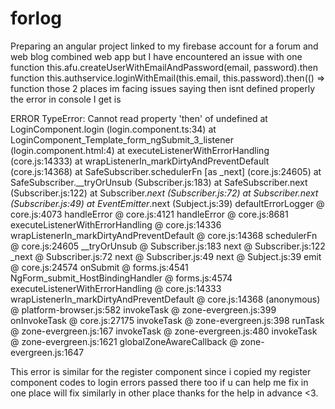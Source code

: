 # forlog
Preparing an angular project linked to my firebase account for a forum and web blog combined web app but I have encountered an issue with one function
this.afu.createUserWithEmailAndPassword(email, password).then function
this.authservice.loginWithEmail(this.email, this.password).then(() => function 
those 2 places im facing issues saying then isnt defined properly 
the error in console I get is

ERROR TypeError: Cannot read property 'then' of undefined
    at LoginComponent.login (login.component.ts:34)
    at LoginComponent_Template_form_ngSubmit_3_listener (login.component.html:4)
    at executeListenerWithErrorHandling (core.js:14333)
    at wrapListenerIn_markDirtyAndPreventDefault (core.js:14368)
    at SafeSubscriber.schedulerFn [as _next] (core.js:24605)
    at SafeSubscriber.__tryOrUnsub (Subscriber.js:183)
    at SafeSubscriber.next (Subscriber.js:122)
    at Subscriber._next (Subscriber.js:72)
    at Subscriber.next (Subscriber.js:49)
    at EventEmitter_.next (Subject.js:39)
defaultErrorLogger @ core.js:4073
handleError @ core.js:4121
handleError @ core.js:8681
executeListenerWithErrorHandling @ core.js:14336
wrapListenerIn_markDirtyAndPreventDefault @ core.js:14368
schedulerFn @ core.js:24605
__tryOrUnsub @ Subscriber.js:183
next @ Subscriber.js:122
_next @ Subscriber.js:72
next @ Subscriber.js:49
next @ Subject.js:39
emit @ core.js:24574
onSubmit @ forms.js:4541
NgForm_submit_HostBindingHandler @ forms.js:4574
executeListenerWithErrorHandling @ core.js:14333
wrapListenerIn_markDirtyAndPreventDefault @ core.js:14368
(anonymous) @ platform-browser.js:582
invokeTask @ zone-evergreen.js:399
onInvokeTask @ core.js:27175
invokeTask @ zone-evergreen.js:398
runTask @ zone-evergreen.js:167
invokeTask @ zone-evergreen.js:480
invokeTask @ zone-evergreen.js:1621
globalZoneAwareCallback @ zone-evergreen.js:1647

This error is similar for the register component since i copied my register component codes to login errors passed there too if u can help me fix in one place will fix  similarly in other place thanks for the help in advance <3.
